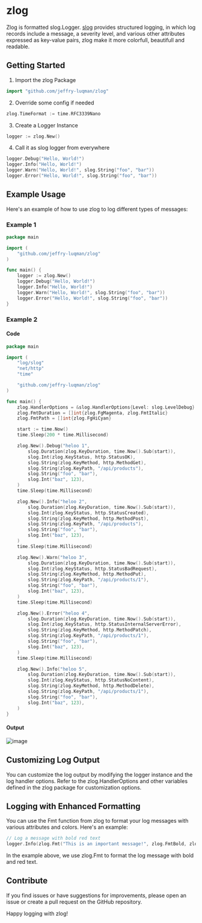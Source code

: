 # zlog
Zlog is formatted slog.Logger. [slog](https://pkg.go.dev/log/slog) provides structured logging, in which log records include a message, a severity level, and various other attributes expressed as key-value pairs, zlog make it more colorfull, beautifull and readable.

## Getting Started
1. Import the zlog Package
```go
import "github.com/jeffry-luqman/zlog"
```

2. Override some config if needed
```go
zlog.TimeFormat := time.RFC3339Nano
```

3. Create a Logger Instance
```go
logger := zlog.New()
```

4. Call it as slog logger from everywhere
```go
logger.Debug("Hello, World!")
logger.Info("Hello, World!")
logger.Warn("Hello, World!", slog.String("foo", "bar"))
logger.Error("Hello, World!", slog.String("foo", "bar"))
```

## Example Usage
Here's an example of how to use zlog to log different types of messages:

### Example 1
```go
package main

import (
	"github.com/jeffry-luqman/zlog"
)

func main() {
	logger := zlog.New()
	logger.Debug("Hello, World!")
	logger.Info("Hello, World!")
	logger.Warn("Hello, World!", slog.String("foo", "bar"))
	logger.Error("Hello, World!", slog.String("foo", "bar"))
}
```

### Example 2
#### Code
```go
package main

import (
	"log/slog"
	"net/http"
	"time"

	"github.com/jeffry-luqman/zlog"
)

func main() {
	zlog.HandlerOptions = &slog.HandlerOptions{Level: slog.LevelDebug}
	zlog.FmtDuration = []int{zlog.FgMagenta, zlog.FmtItalic}
	zlog.FmtPath = []int{zlog.FgHiCyan}

	start := time.Now()
	time.Sleep(200 * time.Millisecond)

	zlog.New().Debug("heloo 1",
		slog.Duration(zlog.KeyDuration, time.Now().Sub(start)),
		slog.Int(zlog.KeyStatus, http.StatusOK),
		slog.String(zlog.KeyMethod, http.MethodGet),
		slog.String(zlog.KeyPath, "/api/products"),
		slog.String("foo", "bar"),
		slog.Int("baz", 123),
	)
	time.Sleep(time.Millisecond)

	zlog.New().Info("heloo 2",
		slog.Duration(zlog.KeyDuration, time.Now().Sub(start)),
		slog.Int(zlog.KeyStatus, http.StatusCreated),
		slog.String(zlog.KeyMethod, http.MethodPost),
		slog.String(zlog.KeyPath, "/api/products"),
		slog.String("foo", "bar"),
		slog.Int("baz", 123),
	)
	time.Sleep(time.Millisecond)

	zlog.New().Warn("heloo 3",
		slog.Duration(zlog.KeyDuration, time.Now().Sub(start)),
		slog.Int(zlog.KeyStatus, http.StatusBadRequest),
		slog.String(zlog.KeyMethod, http.MethodPut),
		slog.String(zlog.KeyPath, "/api/products/1"),
		slog.String("foo", "bar"),
		slog.Int("baz", 123),
	)
	time.Sleep(time.Millisecond)

	zlog.New().Error("heloo 4",
		slog.Duration(zlog.KeyDuration, time.Now().Sub(start)),
		slog.Int(zlog.KeyStatus, http.StatusInternalServerError),
		slog.String(zlog.KeyMethod, http.MethodPatch),
		slog.String(zlog.KeyPath, "/api/products/1"),
		slog.String("foo", "bar"),
		slog.Int("baz", 123),
	)
	time.Sleep(time.Millisecond)

	zlog.New().Info("heloo 5",
		slog.Duration(zlog.KeyDuration, time.Now().Sub(start)),
		slog.Int(zlog.KeyStatus, http.StatusNoContent),
		slog.String(zlog.KeyMethod, http.MethodDelete),
		slog.String(zlog.KeyPath, "/api/products/1"),
		slog.String("foo", "bar"),
		slog.Int("baz", 123),
	)
}
```
#### Output
![image](https://github.com/jeffry-luqman/zlog/assets/11884257/591d196b-cf72-48d5-aee0-34b3dac019de)

## Customizing Log Output
You can customize the log output by modifying the logger instance and the log handler options. Refer to the zlog.HandlerOptions and other variables defined in the zlog package for customization options.

## Logging with Enhanced Formatting
You can use the Fmt function from zlog to format your log messages with various attributes and colors. Here's an example:
```go
// Log a message with bold red text
logger.Info(zlog.Fmt("This is an important message!", zlog.FmtBold, zlog.FgRed))
```
In the example above, we use zlog.Fmt to format the log message with bold and red text.

## Contribute
If you find issues or have suggestions for improvements, please open an issue or create a pull request on the GitHub repository.

Happy logging with zlog!
